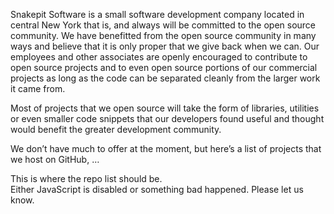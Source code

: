 <p>Snakepit Software is a small software development company located in central New York that is, and always will be committed to the open source community. We have benefitted from the open source community in many ways and believe that it is only proper that we give back when we can. Our employees and other associates are openly encouraged to contribute to open source projects and to even open source portions of our commercial projects as long as the code can be separated cleanly from the larger work it came from.</p><p>Most of projects that we open source will take the form of libraries, utilities or even smaller code snippets that our developers found useful and thought would benefit the greater development community.</p><p>We don’t have much to offer at the moment, but here’s a list of projects that we host on GitHub, …</p>
<!-- This block dynamically loads the list of repos from GitHub -->
<div id="repo-wrapper">
  <link rel="stylesheet" type="text/css" href="stylesheets/github-repos.css" />
  <script src="https://ajax.googleapis.com/ajax/libs/jquery/2.1.0/jquery.min.js" type="text/javascript"></script>
  <script src="javascripts/github.js" type="text/javascript"></script>
  <div id="opensource-repos"><span>This is where the repo list should be.<br>Either JavaScript is disabled or something bad happened. Please let us know.</span></div> <!-- This is used by repos.js to place the content -->
  <script id="repos_script" src="javascripts/repos.js" organization="snakepitsoftware" type="text/javascript"></script>
</div>
